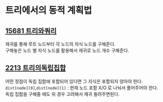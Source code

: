 # 트리에서의 동적 계획법
> 

## [15681 트리와쿼리](./15681_트리와쿼리.py)
재귀를 통해 루트 노드부터 각 노드의 자식 노드를 구해준다.  
구해놓은 노드 별 자식 노드를 활용해서 재귀로 노드 개수 구해준다.  

## [2213 트리의독립집합](./2213_트리의독립집합.py)
어떤 정점이 독립 집합에 포함되어 있다면 그 자식은 포함되지 않아야 한다.  
`dist[node][0]`,`dist[node][1]` : 현재 노드 포함 X/O 로 나눠서 풀어주어야 한다.  
독립 집합을 구해줄 때도 위 경우 고려해서 재귀 돌려주면된다.  
